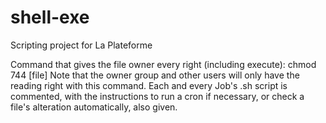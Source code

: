 # shell-exe
Scripting project for La Plateforme

Command that gives the file owner every right (including execute): chmod 744 [file]
Note that the owner group and other users will only have the reading right with this command.
Each and every Job's .sh script is commented, with the instructions to run a cron if necessary, or 
check a file's alteration automatically, also given. 

